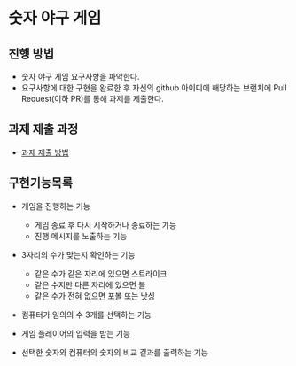 # 숫자 야구 게임
## 진행 방법
* 숫자 야구 게임 요구사항을 파악한다.
* 요구사항에 대한 구현을 완료한 후 자신의 github 아이디에 해당하는 브랜치에 Pull Request(이하 PR)를 통해 과제를 제출한다.

## 과제 제출 과정
* [과제 제출 방법](https://github.com/next-step/nextstep-docs/tree/master/precourse)

## 구현기능목록
* 게임을 진행하는 기능
  * 게임 종료 후 다시 시작하거나 종료하는 기능
  * 진행 메시지를 노출하는 기능
  
* 3자리의 수가 맞는지 확인하는 기능
  * 같은 수가 같은 자리에 있으면 스트라이크
  * 같은 수지만 다른 자리에 있으면 볼
  * 같은 수가 전혀 없으면 포볼 또는 낫싱
  
* 컴퓨터가 임의의 수 3개를 선택하는 기능
  
* 게임 플레이어의 입력을 받는 기능
  
* 선택한 숫자와 컴퓨터의 숫자의 비교 결과를 출력하는 기능